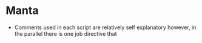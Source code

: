# Manta

* Comments used in each script are relatively self explanatory however, in the parallel there is one job directive that
